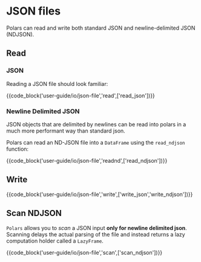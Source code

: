 # JSON files
Polars can read and write both standard JSON and newline-delimited JSON (NDJSON).

## Read

### JSON

Reading a JSON file should look familiar:

{{code_block('user-guide/io/json-file','read',['read_json'])}}

### Newline Delimited JSON

JSON objects that are delimited by newlines can be read into polars in a much more performant way than standard json.

Polars can read an ND-JSON file into a `DataFrame` using the `read_ndjson` function:

{{code_block('user-guide/io/json-file','readnd',['read_ndjson'])}}

## Write
{{code_block('user-guide/io/json-file','write',['write_json','write_ndjson'])}}


## Scan NDJSON

`Polars` allows you to _scan_ a JSON input **only for newline delimited json**. Scanning delays the actual parsing of the
file and instead returns a lazy computation holder called a `LazyFrame`.

{{code_block('user-guide/io/json-file','scan',['scan_ndjson'])}}
